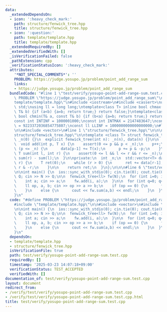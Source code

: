 ```yaml
---
data:
  _extendedDependsOn:
  - icon: ':heavy_check_mark:'
    path: structure/fenwick_tree.hpp
    title: structure/fenwick_tree.hpp
  - icon: ':question:'
    path: template/template.hpp
    title: template/template.hpp
  _extendedRequiredBy: []
  _extendedVerifiedWith: []
  _isVerificationFailed: false
  _pathExtension: cpp
  _verificationStatusIcon: ':heavy_check_mark:'
  attributes:
    '*NOT_SPECIAL_COMMENTS*': ''
    PROBLEM: https://judge.yosupo.jp/problem/point_add_range_sum
    links:
    - https://judge.yosupo.jp/problem/point_add_range_sum
  bundledCode: "#line 1 \"test/verify/yosupo-point-add-range-sum.test.cpp\"\n#define\
    \ PROBLEM \"https://judge.yosupo.jp/problem/point_add_range_sum\"\n#line 1 \"\
    template/template.hpp\"\n#include <iostream>\n#include <cassert>\nusing namespace\
    \ std;\nusing ll = long long;\ntemplate<class T> inline bool chmax(T& a, const\
    \ T& b) {if (a<b) {a=b; return true;} return false;}\ntemplate<class T> inline\
    \ bool chmin(T& a, const T& b) {if (b<a) {a=b; return true;} return false;}\n\
    const int INTINF = 1000001000;\nconst int INTMAX = 2147483647;\nconst ll LLMAX\
    \ = 9223372036854775807;\nconst ll LLINF = 1000000000000000000;\n#line 3 \"test/verify/yosupo-point-add-range-sum.test.cpp\"\
    \n\n#include <vector>\n#line 1 \"structure/fenwick_tree.hpp\"\n\n\n\n#line 6 \"\
    structure/fenwick_tree.hpp\"\n\ntemplate <class T> struct fenwick_tree {\n  fenwick_tree():\
    \ _n(0) {}\n  explicit fenwick_tree(int n): _n(n), data(n) {}\n\n  // point add\n\
    \  void add(int p, T x) {\n    assert(0 <= p && p < _n);\n    p++;\n    while\
    \ (p <= _n) {\n      data[p-1] += T(x);\n      p += p & -p;\n    }\n  } \n\n \
    \ T sum(int l, int r) {\n    assert(0 <= l && l <= r && r <= _n);\n    return\
    \ sum(r) - sum(l);\n  }\n\nprivate:\n  int _n;\n  std::vector<T> data;\n  T sum(int\
    \ r) {\n    T ret(0);\n    while (r > 0) {\n      ret += data[r-1];\n      r -=\
    \ r & -r;\n    }\n\n    return ret;\n  }\n};\n\n\n#line 6 \"test/verify/yosupo-point-add-range-sum.test.cpp\"\
    \n\nint main() {\n  ios::sync_with_stdio(0); cin.tie(0); cout.tie(0);\n  int N,\
    \ Q; cin >> N >> Q;\n\n  fenwick_tree<ll> fw(N);\n  for (int i=0; i<N; i++) {\n\
    \    int a; cin >> a;\n    fw.add(i, a);\n  }\n\n  for (int q=0; q<Q; q++) {\n\
    \    ll op, a, b; cin >> op >> a >> b;\n    if (op == 0) {\n      fw.add(a,b);\n\
    \    }\n    else {\n      cout << fw.sum(a,b) << endl;\n    }\n  }\n  return 0;\n\
    }\n"
  code: "#define PROBLEM \"https://judge.yosupo.jp/problem/point_add_range_sum\"\n\
    #include \"template/template.hpp\"\n\n#include <vector>\n#include \"structure/fenwick_tree.hpp\"\
    \n\nint main() {\n  ios::sync_with_stdio(0); cin.tie(0); cout.tie(0);\n  int N,\
    \ Q; cin >> N >> Q;\n\n  fenwick_tree<ll> fw(N);\n  for (int i=0; i<N; i++) {\n\
    \    int a; cin >> a;\n    fw.add(i, a);\n  }\n\n  for (int q=0; q<Q; q++) {\n\
    \    ll op, a, b; cin >> op >> a >> b;\n    if (op == 0) {\n      fw.add(a,b);\n\
    \    }\n    else {\n      cout << fw.sum(a,b) << endl;\n    }\n  }\n  return 0;\n\
    }\n"
  dependsOn:
  - template/template.hpp
  - structure/fenwick_tree.hpp
  isVerificationFile: true
  path: test/verify/yosupo-point-add-range-sum.test.cpp
  requiredBy: []
  timestamp: '2025-03-23 14:07:18+09:00'
  verificationStatus: TEST_ACCEPTED
  verifiedWith: []
documentation_of: test/verify/yosupo-point-add-range-sum.test.cpp
layout: document
redirect_from:
- /verify/test/verify/yosupo-point-add-range-sum.test.cpp
- /verify/test/verify/yosupo-point-add-range-sum.test.cpp.html
title: test/verify/yosupo-point-add-range-sum.test.cpp
---
```

